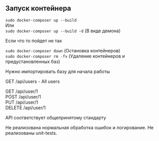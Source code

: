 ## Запуск контейнера

`sudo docker-composer up --build` \
Или \
`sudo docker-composer up --build -d` (В виде демона)

Если что то пойдет не так

`sudo docker-composer down` (Остановка контейнеров) \
`sudo docker-composer rm -fv` (Удаление контейнеров и предустановленных баз)

Нужно импортировать базу для начала работы

GET /api/users - All users

GET /api/user/1 \
POST /api/user/1 \
PUT /api/user/1 \
DELETE /api/user/1

API соответствует общепринятому стандарту

Не реализована нормальная обработка ошибок и логирование.
Не реализованы unit-tests.